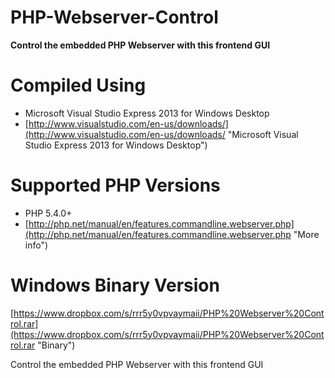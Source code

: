 PHP-Webserver-Control
=====================
**Control the embedded PHP Webserver with this frontend GUI**


Compiled Using
==============

- Microsoft Visual Studio Express 2013 for Windows Desktop
- [http://www.visualstudio.com/en-us/downloads/](http://www.visualstudio.com/en-us/downloads/ "Microsoft Visual Studio Express 2013 for Windows Desktop")

Supported PHP Versions
======================
- PHP 5.4.0+
- [http://php.net/manual/en/features.commandline.webserver.php](http://php.net/manual/en/features.commandline.webserver.php "More info")

Windows Binary Version
======================
[https://www.dropbox.com/s/rrr5y0vpvaymaii/PHP%20Webserver%20Control.rar](https://www.dropbox.com/s/rrr5y0vpvaymaii/PHP%20Webserver%20Control.rar "Binary")

Control the embedded PHP Webserver with this frontend GUI
